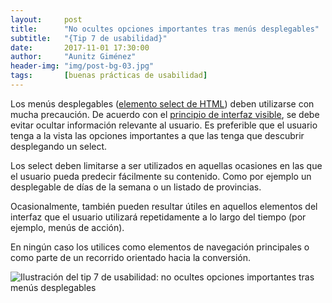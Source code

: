 ```yaml
---
layout:     post
title:      "No ocultes opciones importantes tras menús desplegables"
subtitle:   "{Tip 7 de usabilidad}"
date:       2017-11-01 17:30:00
author:     "Aunitz Giménez"
header-img: "img/post-bg-03.jpg"
tags:       [buenas prácticas de usabilidad]
---
```


<p>Los menús desplegables (<a href="https://developer.mozilla.org/es/docs/Web/HTML/Elemento/select" target="_blank" rel="noopener noreferrer">elemento select de HTML</a>) deben utilizarse con mucha precaución. De acuerdo con el <a href="{{ site.baseurl }}{% post_url 2017-01-18-principios-usabilidad %}">principio de interfaz visible</a>, se debe evitar ocultar información relevante al usuario. Es preferible que el usuario tenga a la vista las opciones importantes a que las tenga que descubrir desplegando un select.</p>

<p>Los select deben limitarse a ser utilizados en aquellas ocasiones en las que el usuario pueda predecir fácilmente su contenido. Como por ejemplo un desplegable de días de la semana o un listado de provincias. </p>

<p>Ocasionalmente, también pueden resultar útiles en aquellos elementos del interfaz que el usuario utilizará repetidamente a lo largo del tiempo (por ejemplo, menús de acción).</p>

<p>En ningún caso los utilices como elementos de navegación principales o como parte de un recorrido orientado hacia la conversión.</p>

<p><img src="{{ site.baseurl }}/img/tip-7-no-ocultes-opciones-importantes-tras-menus-desplegables.png" alt="Ilustración del tip 7 de usabilidad: no ocultes opciones importantes tras menús desplegables"></p>